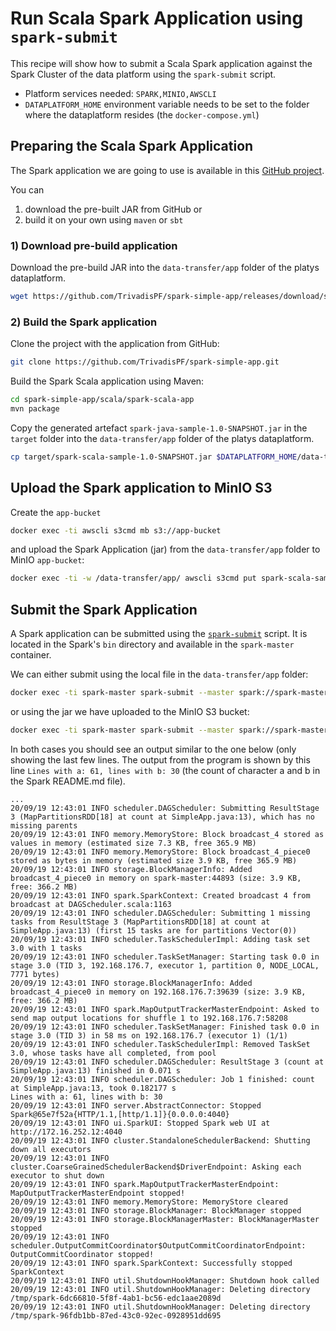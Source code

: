 # Run Scala Spark Application using `spark-submit`

This recipe will show how to submit a Scala Spark application against the Spark Cluster of the data platform using the `spark-submit` script.

* Platform services needed: `SPARK,MINIO,AWSCLI`
* `DATAPLATFORM_HOME` environment variable needs to be set to the folder where the dataplatform resides (the `docker-compose.yml`)

## Preparing the Scala Spark Application

The Spark application we are going to use is available in this [GitHub project](https://github.com/TrivadisPF/spark-simple-app). 

You can 

1. download the pre-built JAR from GitHub or
2. build it on your own using `maven` or `sbt`

### 1) Download pre-build application

Download the pre-build JAR into the `data-transfer/app` folder of the platys dataplatform. 

```bash
wget https://github.com/TrivadisPF/spark-simple-app/releases/download/spark-2.4.7/spark-scala-sample-1.0-SNAPSHOT.jar -O $DATAPLATFORM_HOME/data-transfer/app/spark-scala-sample-1.0-SNAPSHOT.jar
```

### 2) Build the Spark application

Clone the project with the application from GitHub:

```bash
git clone https://github.com/TrivadisPF/spark-simple-app.git
```

Build the Spark Scala application using Maven:

```bash
cd spark-simple-app/scala/spark-scala-app
mvn package
```

Copy the generated artefact `spark-java-sample-1.0-SNAPSHOT.jar` in the `target` folder into the `data-transfer/app` folder of the platys dataplatform. 

```bash
cp target/spark-scala-sample-1.0-SNAPSHOT.jar $DATAPLATFORM_HOME/data-transfer/app
```

## Upload the Spark application to MinIO S3

Create the `app-bucket`

```bash
docker exec -ti awscli s3cmd mb s3://app-bucket
```

and upload the Spark Application (jar) from the `data-transfer/app` folder to MinIO `app-bucket`:

```bash
docker exec -ti -w /data-transfer/app/ awscli s3cmd put spark-scala-sample-1.0-SNAPSHOT.jar s3://app-bucket/spark/ 
```

## Submit the Spark Application

A Spark application can be submitted using the [`spark-submit`](https://spark.apache.org/docs/latest/submitting-applications.html) script. It is located in the Spark's `bin` directory and available in the `spark-master` container.   

We can either submit using the local file in the `data-transfer/app` folder:

```bash
docker exec -ti spark-master spark-submit --master spark://spark-master:7077 --class com.trivadis.sample.spark.SimpleApp /data-transfer/app/spark-scala-sample-1.0-SNAPSHOT.jar
```

or using the jar we have uploaded to the MinIO S3 bucket:

```bash
docker exec -ti spark-master spark-submit --master spark://spark-master:7077 --class com.trivadis.sample.spark.SimpleApp --conf spark.hadoop.fs.s3a.endpoint=http://minio:9000 --conf spark.hadoop.fs.s3a.access.key=V42FCGRVMK24JJ8DHUYG --conf spark.hadoop.fs.s3a.secret.key=bKhWxVF3kQoLY9kFmt91l+tDrEoZjqnWXzY9Eza --conf spark.hadoop.fs.s3a.path.style.access=true s3a://app-bucket/spark/spark-scala-sample-1.0-SNAPSHOT.jar
```

In both cases you should see an output similar to the one below (only showing the last few lines. The output from the program is shown by this line `Lines with a: 61, lines with b: 30` (the count of character a and b in the Spark README.md file).  

```
...
20/09/19 12:43:01 INFO scheduler.DAGScheduler: Submitting ResultStage 3 (MapPartitionsRDD[18] at count at SimpleApp.java:13), which has no missing parents
20/09/19 12:43:01 INFO memory.MemoryStore: Block broadcast_4 stored as values in memory (estimated size 7.3 KB, free 365.9 MB)
20/09/19 12:43:01 INFO memory.MemoryStore: Block broadcast_4_piece0 stored as bytes in memory (estimated size 3.9 KB, free 365.9 MB)
20/09/19 12:43:01 INFO storage.BlockManagerInfo: Added broadcast_4_piece0 in memory on spark-master:44893 (size: 3.9 KB, free: 366.2 MB)
20/09/19 12:43:01 INFO spark.SparkContext: Created broadcast 4 from broadcast at DAGScheduler.scala:1163
20/09/19 12:43:01 INFO scheduler.DAGScheduler: Submitting 1 missing tasks from ResultStage 3 (MapPartitionsRDD[18] at count at SimpleApp.java:13) (first 15 tasks are for partitions Vector(0))
20/09/19 12:43:01 INFO scheduler.TaskSchedulerImpl: Adding task set 3.0 with 1 tasks
20/09/19 12:43:01 INFO scheduler.TaskSetManager: Starting task 0.0 in stage 3.0 (TID 3, 192.168.176.7, executor 1, partition 0, NODE_LOCAL, 7771 bytes)
20/09/19 12:43:01 INFO storage.BlockManagerInfo: Added broadcast_4_piece0 in memory on 192.168.176.7:39639 (size: 3.9 KB, free: 366.2 MB)
20/09/19 12:43:01 INFO spark.MapOutputTrackerMasterEndpoint: Asked to send map output locations for shuffle 1 to 192.168.176.7:58208
20/09/19 12:43:01 INFO scheduler.TaskSetManager: Finished task 0.0 in stage 3.0 (TID 3) in 58 ms on 192.168.176.7 (executor 1) (1/1)
20/09/19 12:43:01 INFO scheduler.TaskSchedulerImpl: Removed TaskSet 3.0, whose tasks have all completed, from pool 
20/09/19 12:43:01 INFO scheduler.DAGScheduler: ResultStage 3 (count at SimpleApp.java:13) finished in 0.071 s
20/09/19 12:43:01 INFO scheduler.DAGScheduler: Job 1 finished: count at SimpleApp.java:13, took 0.182177 s
Lines with a: 61, lines with b: 30
20/09/19 12:43:01 INFO server.AbstractConnector: Stopped Spark@65e7f52a{HTTP/1.1,[http/1.1]}{0.0.0.0:4040}
20/09/19 12:43:01 INFO ui.SparkUI: Stopped Spark web UI at http://172.16.252.12:4040
20/09/19 12:43:01 INFO cluster.StandaloneSchedulerBackend: Shutting down all executors
20/09/19 12:43:01 INFO cluster.CoarseGrainedSchedulerBackend$DriverEndpoint: Asking each executor to shut down
20/09/19 12:43:01 INFO spark.MapOutputTrackerMasterEndpoint: MapOutputTrackerMasterEndpoint stopped!
20/09/19 12:43:01 INFO memory.MemoryStore: MemoryStore cleared
20/09/19 12:43:01 INFO storage.BlockManager: BlockManager stopped
20/09/19 12:43:01 INFO storage.BlockManagerMaster: BlockManagerMaster stopped
20/09/19 12:43:01 INFO scheduler.OutputCommitCoordinator$OutputCommitCoordinatorEndpoint: OutputCommitCoordinator stopped!
20/09/19 12:43:01 INFO spark.SparkContext: Successfully stopped SparkContext
20/09/19 12:43:01 INFO util.ShutdownHookManager: Shutdown hook called
20/09/19 12:43:01 INFO util.ShutdownHookManager: Deleting directory /tmp/spark-6dc66810-5f8f-4ab1-bc56-edc1aae2089d
20/09/19 12:43:01 INFO util.ShutdownHookManager: Deleting directory /tmp/spark-96fdb1bb-87ed-43c0-92ec-0928951dd695
```
